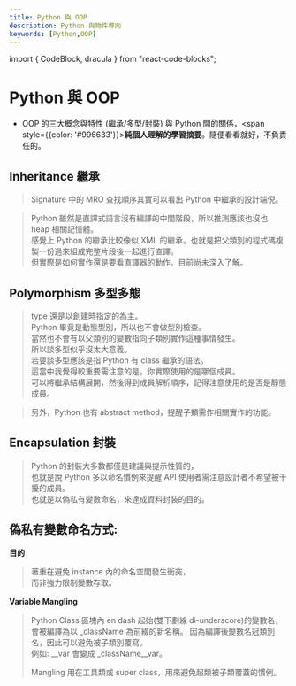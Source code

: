 ```yaml
---
title: Python 與 OOP
description: Python 與物件導向
keywords: [Python,OOP]
---
```

import { CodeBlock, dracula  } from "react-code-blocks";

# Python 與 OOP
* OOP 的三大概念與特性 (繼承/多型/封裝) 與 Python 間的關係，<span style={{color: '#996633'}}>__純個人理解的學習摘要__</span>。隨便看看就好，不負責任的。 

## Inheritance 繼承
> Signature 中的 MRO 查找順序其實可以看出 Python 中繼承的設計端倪。  

> Python 雖然是直譯式語言沒有編譯的中間階段，所以推測應該也沒也 heap 相關記憶體。  
> 感覺上 Python 的繼承比較像似 XML 的繼承。也就是把父類別的程式碼複製一份過來組成完整片段後一起進行直譯。  
> 但實際是如何實作還是要看直譯器的動作。目前尚未深入了解。   

## Polymorphism 多型多態
> type 還是以創建時指定的為主。  
> Python 畢竟是動態型別，所以也不會做型別檢查。  
> 當然也不會有以父類別的變數指向子類別實作這種事情發生。  
> 所以談多型似乎沒太大意義。  
> 若要談多型應該是指 Python 有 class 繼承的語法。     
> 這當中我覺得較重要需注意的是，你實際使用的是哪個成員。  
> 可以將繼承結構展開，然後得到成員解析順序，記得注意使用的是否是靜態成員。    

> 另外，Python 也有 abstract method，提醒子類需作相關實作的功能。  

## Encapsulation 封裝
> Python 的封裝大多數都僅是建議與提示性質的，  
> 也就是說 Python 多以命名慣例來提醒 API 使用者需注意設計者不希望被干擾的成員。  
> 也就是以偽私有變數命名，來達成資料封裝的目的。   

## 偽私有變數命名方式:
__目的__ 
　
> 著重在避免 instance 內的命名空間發生衝突，  
> 而非強力限制變數存取。  
> 

__Variable Mangling__ 
　
> Python Class 區塊內 en dash 起始(雙下劃線 di-underscore)的變數名，  
> 會被編譯為以 _className 為前綴的新名稱。
> 因為編譯後變數名冠類別名，因此可以避免被子類別覆寫。    
> 例如: __var 會變成 _className__var。  
>
> Mangling 用在工具類或 super class，用來避免超類被子類覆蓋的慣例。


